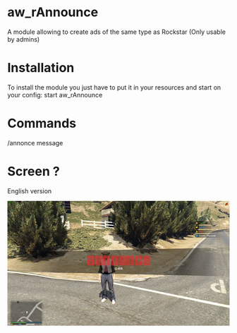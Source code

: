 # aw_rAnnounce
A module allowing to create ads of the same type as Rockstar (Only usable by admins)

# Installation
To install the module you just have to put it in your resources and start on your config: 
start aw_rAnnounce

# Commands
/annonce message

# Screen ?
English version

![img](https://raw.githubusercontent.com/Ariliwin/aw_rAnnounce/master/screen_en.jpeg)
